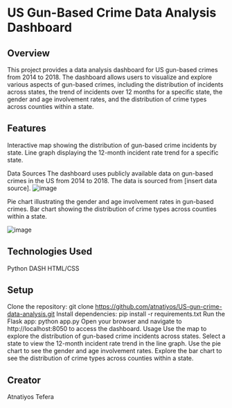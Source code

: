 # US Gun-Based Crime Data Analysis Dashboard
## Overview
This project provides a data analysis dashboard for US gun-based crimes from 2014 to 2018. The dashboard allows users to visualize and explore various aspects of gun-based crimes, including the distribution of incidents across states, the trend of incidents over 12 months for a specific state, the gender and age involvement rates, and the distribution of crime types across counties within a state.

## Features
Interactive map showing the distribution of gun-based crime incidents by state.
Line graph displaying the 12-month incident rate trend for a specific state.

Data Sources
The dashboard uses publicly available data on gun-based crimes in the US from 2014 to 2018. The data is sourced from [insert data source].
![image](https://github.com/atnatiyos/US-gun-crime-data-analysis/assets/39485678/02603942-701b-4192-8beb-0aaa00a0c433)

Pie chart illustrating the gender and age involvement rates in gun-based crimes.
Bar chart showing the distribution of crime types across counties within a state.

![image](https://github.com/atnatiyos/US-gun-crime-data-analysis/assets/39485678/0c24a7ee-97af-4fff-80a8-00c1c9e21878)

## Technologies Used
Python
DASH
HTML/CSS

## Setup
Clone the repository: git clone https://github.com/atnatiyos/US-gun-crime-data-analysis.git
Install dependencies: pip install -r requirements.txt
Run the Flask app: python app.py
Open your browser and navigate to http://localhost:8050 to access the dashboard.
Usage
Use the map to explore the distribution of gun-based crime incidents across states.
Select a state to view the 12-month incident rate trend in the line graph.
Use the pie chart to see the gender and age involvement rates.
Explore the bar chart to see the distribution of crime types across counties within a state.
## Creator
Atnatiyos Tefera
